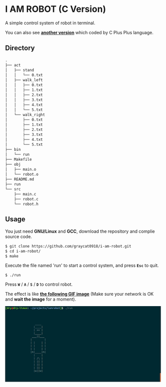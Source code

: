 # I AM ROBOT (C Version)

A simple control system of robot in terminal.

You can also see **[another version](https://github.com/graycat0918/i-am-robot-cxx)** which coded by C Plus Plus language.

## Directory

```shell
.
├── act
│   ├── stand
│   │   └── 0.txt
│   ├── walk_left
│   │   ├── 0.txt
│   │   ├── 1.txt
│   │   ├── 2.txt
│   │   ├── 3.txt
│   │   ├── 4.txt
│   │   └── 5.txt
│   └── walk_right
│       ├── 0.txt
│       ├── 1.txt
│       ├── 2.txt
│       ├── 3.txt
│       ├── 4.txt
│       └── 5.txt
├── bin
│   └── run
├── Makefile
├── obj
│   ├── main.o
│   └── robot.o
├── README.md
├── run
└── src
    ├── main.c
    ├── robot.c
    └── robot.h
```

## Usage

You just need **GNU/Linux** and **GCC**, download the repository and complie source code.

```shell
$ git clone https://github.com/graycat0918/i-am-robot.git
$ cd i-am-robot/
$ make
```
Execute the file named 'run' to start a control system, and press **`Esc`** to quit.

```shell
$ ./run
```
Press **`W`** / **`A`** / **`S`** / **`D`** to control robot.

The effect is like **[the following GIF image](https://github.com/graycat0918/i-am-robot/blob/master/img/ctrl-sys.gif)** (Make sure your network is OK and **wait the image** for a moment).

![ctrl-sys.gif](./img/ctrl-sys.gif)
